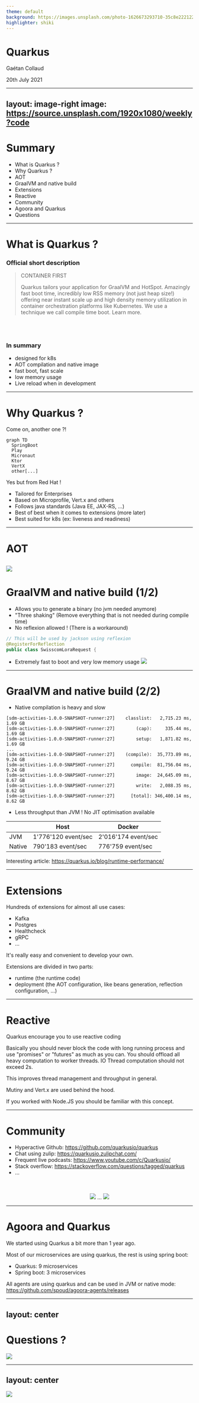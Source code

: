 ```yaml
---
theme: default
background: https://images.unsplash.com/photo-1626673293710-35c8e2221229?ixlib=rb-1.2.1&q=80&fm=jpg&crop=entropy&cs=tinysrgb&dl=eberhard-grossgasteiger-Ci36_8MDNcg-unsplash.jpg&w=2400
highlighter: shiki
---
```


# Quarkus

Gaétan Collaud

20th July 2021

<a href="https://github.com/gaetancollaud/presentations" target="_blank" alt="GitHub"
class="abs-br m-6 text-xl icon-btn opacity-50 !border-none !hover:text-white">
<carbon-logo-github />
</a>

---
layout: image-right
image: https://source.unsplash.com/1920x1080/weekly?code
---

# Summary

  - What is Quarkus ?
  - Why Quarkus ?
  - AOT
  - GraalVM and native build
  - Extensions
  - Reactive
  - Community
  - Agoora and Quarkus
  - Questions

---

# What is Quarkus ?

### Official short description

> CONTAINER FIRST
> 
> Quarkus tailors your application for GraalVM and HotSpot. Amazingly fast boot time, incredibly low RSS memory (not just heap size!) offering near instant scale up and high density memory utilization in container orchestration platforms like Kubernetes. We use a technique we call compile time boot. Learn more.

<br />
<br />

### In summary
 * designed for k8s
 * AOT compilation and native image
 * fast boot, fast scale
 * low memory usage
 * Live reload when in development

---

# Why Quarkus ?


Come on, another one  ?!

```mermaid
graph TD
  SpringBoot
  Play
  Micronaut
  Ktor
  VertX
  other[...]
```

Yes but from Red Hat !
 * Tailored for Enterprises
 * Based on Microprofile, Vert.x and others
 * Follows java standards (Java EE, JAX-RS, ...)
 * Best of best when it comes to extensions (more later)
 * Best suited for k8s (ex: liveness and readiness)


---

# AOT

![](images/build-time-principle.png)
---

# GraalVM and native build (1/2)

* Allows you to generate a binary (no jvm needed anymore)
* "Three shaking" (Remove everything that is not needed during compile time)
* No reflexion allowed ! (There is a workaround)

```java
// This will be used by jackson using reflexion
@RegisterForReflection
public class SwisscomLoraRequest {
```
* Extremely fast to boot and very low memory usage
  ![](images/memory-usage.png)

---

# GraalVM and native build (2/2)
* Native compilation is heavy and slow
```
[sdm-activities-1.0.0-SNAPSHOT-runner:27]    classlist:   2,715.23 ms,  1.69 GB
[sdm-activities-1.0.0-SNAPSHOT-runner:27]        (cap):     335.44 ms,  1.69 GB
[sdm-activities-1.0.0-SNAPSHOT-runner:27]        setup:   1,871.82 ms,  1.69 GB
...
[sdm-activities-1.0.0-SNAPSHOT-runner:27]    (compile):  35,773.89 ms,  9.24 GB
[sdm-activities-1.0.0-SNAPSHOT-runner:27]      compile:  81,756.04 ms,  9.24 GB
[sdm-activities-1.0.0-SNAPSHOT-runner:27]        image:  24,645.09 ms,  8.67 GB
[sdm-activities-1.0.0-SNAPSHOT-runner:27]        write:   2,088.35 ms,  8.62 GB
[sdm-activities-1.0.0-SNAPSHOT-runner:27]      [total]: 346,400.14 ms,  8.62 GB
```
* Less throughput than JVM ! No JIT optimisation available

|   | Host | Docker  | 
|---|---|---|
| JVM | 1'776'120 event/sec | 2'016'174 event/sec |
| Native | 790'183 event/sec | 776'759 event/sec |

Interesting article: https://quarkus.io/blog/runtime-performance/

---

# Extensions

Hundreds of extensions for almost all use cases:
* Kafka
* Postgres
* Healthcheck
* gRPC
* ...

It's really easy and convenient to develop your own.

Extensions are divided in two parts: 
* runtime (the runtime code)
* deployment (the AOT configuration, like beans generation, reflection configuration, ...)

---

# Reactive

Quarkus encourage you to use reactive coding

Basically you should never block the code with long running process and  use "promises" or "futures" as much as you can.
You should offload all heavy computation to worker threads. IO Thread computation should not exceed 2s.

This improves thread management and throughput in general.

Mutiny and Vert.x are used behind the hood.

If you worked with Node.JS you should be familiar with this concept.

---

# Community

 * Hyperactive Github: https://github.com/quarkusio/quarkus
 * Chat using zulip: https://quarkusio.zulipchat.com/
 * Frequent live podcasts:  https://www.youtube.com/c/Quarkusio/
 * Stack overflow: https://stackoverflow.com/questions/tagged/quarkus
 * ...

<br />
<br />
<div style="text-align: center">
  <img style="margin:auto" class="w-150 rounded" src="images/github-issue-top.png">
...
  <img style="margin:auto" class="w-150 rounded" src="images/github-issue-bottom.png">
</div>

---

# Agoora and Quarkus

We started using Quarkus a bit more than 1 year ago.

Most of our microservices are using quarkus, the rest is using spring boot:
 - Quarkus: 9 microservices
 - Spring boot: 3 microservices

All agents are using quarkus and can be used in JVM or native mode: https://github.com/spoud/agoora-agents/releases

---
layout: center
---

# Questions ?

<img center  class="h-110 rounded" src="https://media2.giphy.com/media/hUFVvUdVMNRrbTQ6ZS/giphy.gif?cid=ecf05e476i0r3ue1w0nn8ro7fdkypdkrnd6ofktv2qgxazjb&rid=giphy.gif&ct=g">

---
layout: center
---


<img center  class="h-110 rounded" src="https://media1.giphy.com/media/3oz8xIsloV7zOmt81G/giphy.gif?cid=ecf05e478vnxie51papr4y77ihtg5f2079gzfk2vyurn4bpj&rid=giphy.gif&ct=g">


